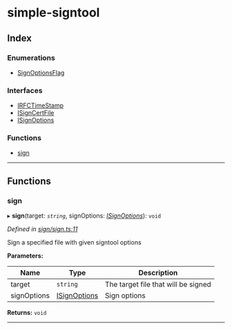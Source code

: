 
#  simple-signtool

## Index

### Enumerations

* [SignOptionsFlag](enums/signoptionsflag.md)

### Interfaces

* [IRFCTimeStamp](interfaces/irfctimestamp.md)
* [ISignCertFile](interfaces/isigncertfile.md)
* [ISignOptions](interfaces/isignoptions.md)

### Functions

* [sign](#sign)

---

## Functions

<a id="sign"></a>

###  sign

▸ **sign**(target: *`string`*, signOptions: *[ISignOptions](interfaces/isignoptions.md)*): `void`

*Defined in [sign/sign.ts:11](https://github.com/djbreen7/simple-signtool/blob/866a0b7/src/sign/sign.ts#L11)*

Sign a specified file with given signtool options

**Parameters:**

| Name | Type | Description |
| ------ | ------ | ------ |
| target | `string` |  The target file that will be signed |
| signOptions | [ISignOptions](interfaces/isignoptions.md) |  Sign options |

**Returns:** `void`

___

